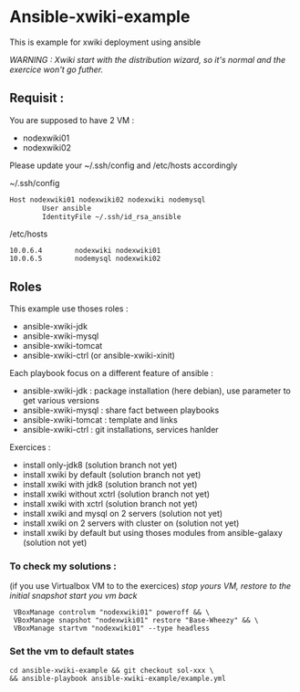 # Ansible-xwiki-example

This is  example for xwiki deployment using ansible

_WARNING : Xwiki start with the distribution wizard, so it's normal and the exercice won't go futher._

## Requisit : 
You are supposed to have 2 VM :

 - nodexwiki01
 - nodexwiki02

Please update your ~/.ssh/config and /etc/hosts accordingly


~/.ssh/config

```bash
Host nodexwiki01 nodexwiki02 nodexwiki nodemysql
        User ansible
        IdentityFile ~/.ssh/id_rsa_ansible
```

/etc/hosts        

```
10.0.6.4        nodexwiki nodexwiki01
10.0.6.5        nodemysql nodexwiki02
```

## Roles
This example use thoses roles :
- ansible-xwiki-jdk 
- ansible-xwiki-mysql
- ansible-xwiki-tomcat
- ansible-xwiki-ctrl (or ansible-xwiki-xinit)

Each playbook focus on a different feature of ansible :
 - ansible-xwiki-jdk : package installation (here debian), use parameter to get various versions
 - ansible-xwiki-mysql : share fact between playbooks
 - ansible-xwiki-tomcat : template and links
 - ansible-xwiki-ctrl : git installations, services hanlder

Exercices :
 - install only-jdk8 (solution branch not yet)
 - install xwiki by default (solution branch not yet)
 - install xwiki with jdk8 (solution branch not yet)
 - install xwiki without xctrl (solution branch not yet)
 - install xwiki with xctrl (solution branch not yet)
 - install xwiki and mysql on 2 servers (solution not yet)
 - install xwiki on 2 servers with cluster on (solution not yet)
 - install xwiki by default but using thoses modules from ansible-galaxy (solution not yet)

### To check my solutions :
(if you use Virtualbox VM to to the exercices)
_stop yours VM, restore to the initial snapshot start you vm back_

```
 VBoxManage controlvm "nodexwiki01" poweroff && \
 VBoxManage snapshot "nodexwiki01" restore "Base-Wheezy" && \
 VBoxManage startvm "nodexwiki01" --type headless  
``` 
### Set the vm to default states
```
cd ansible-xwiki-example && git checkout sol-xxx \
&& ansible-playbook ansible-xwiki-example/example.yml
```

